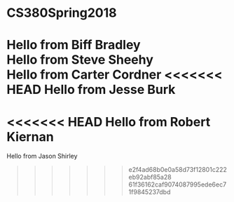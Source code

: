 # CS380Spring2018

Hello from Biff Bradley  
Hello from Steve Sheehy  
Hello from Carter Cordner
<<<<<<< HEAD
Hello from Jesse Burk
=======
<<<<<<< HEAD
Hello from Robert Kiernan
=======
Hello from Jason Shirley

>>>>>>> e2f4ad68b0e0a58d73f12801c222eb92abf85a28
>>>>>>> 61f36162caf9074087995ede6ec71f9845237dbd
